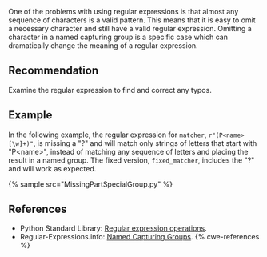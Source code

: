 One of the problems with using regular expressions is that almost any sequence of characters is a valid pattern. This means that it is easy to omit a necessary character and still have a valid regular expression. Omitting a character in a named capturing group is a specific case which can dramatically change the meaning of a regular expression.


## Recommendation
Examine the regular expression to find and correct any typos.


## Example
In the following example, the regular expression for `matcher`, `r"(P<name>[\w]+)"`, is missing a "?" and will match only strings of letters that start with "P&lt;name&gt;", instead of matching any sequence of letters and placing the result in a named group. The fixed version, `fixed_matcher`, includes the "?" and will work as expected.

{% sample src="MissingPartSpecialGroup.py" %}

## References
* Python Standard Library: [Regular expression operations](https://docs.python.org/library/re.html).
* Regular-Expressions.info: [Named Capturing Groups](http://www.regular-expressions.info/named.html).
{% cwe-references %}
